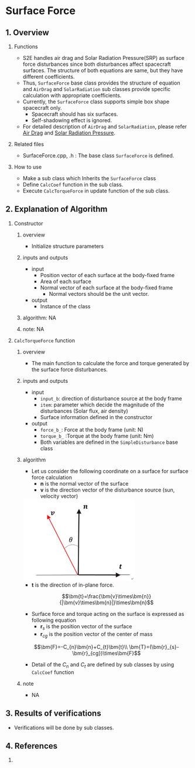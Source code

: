 # Surface Force

## 1.  Overview

1. Functions
   
   - S2E handles air drag and Solar Radiation Pressure(SRP) as surface force disturbances since both disturbances affect spacecraft surfaces. The structure of both equations are same, but they have different coefficients. 
   - Thus, `SurfaceForce` base class provides the structure of equation and `AirDrag` and `SolarRadiation` sub classes provide specific calculation with appropriate coefficients.
   - Currently, the `SurfaceForce` class supports simple box shape spacecraft only.
     - Spacecraft should has six surfaces.
     - Self-shadowing effect is ignored.
   - For detailed description of `AirDrag` and `SolarRadiation`, please refer [Air Drag](./Spec_SurfaceForce_AirDrag.md) and [Solar Radiation Pressure](./Spec_SurfaceForce_SolarRadiation.md).
2. Related files

   - SurfaceForce.cpp, .h : The base class `SurfaceForce` is defined.
3. How to use

   - Make a sub class which Inherits the `SurfaceForce` class
   - Define `CalcCoef` function in the sub class.
   - Execute `CalcTorqueForce` in update function of the sub class.

## 2. Explanation of Algorithm

1. Constructor

   1. overview
      - Initialize structure parameters
   2. inputs and outputs
      - input
        - Position vector of each surface at the body-fixed frame
        - Area of each surface
        - Normal vector of each surface at the body-fixed frame
          - Normal vectors should be the unit vector.
      - output
        - Instance of the class
   3. algorithm: NA

   4. note: NA

2. `CalcTorqueForce` function

   1. overview

      - The main function to calculate the force and torque generated by the surface force disturbances.

   2. inputs and outputs

      - input
        - `input_b`: direction of disturbance source at the body frame
        - `item`: parameter which decide the magnitude of the disturbances (Solar flux, air density)
        - Surface information defined in the constructor
      - output
        - `force_b_`: Force at the body frame (unit: N)
        - `torque_b_` :Torque at the body frame (unit: Nm)
        - Both variables are defined in the `SimpleDisturbance` base class

   3. algorithm

      - Let us consider the following coordinate on a surface for surface force calculation
        - $`\bm{n}`$ is the normal vector of the surface
        - $`\bm{v}`$ is the direction vector of the disturbance source (sun, velocity vector)

      <img src="./figs/SurfaceForce_overview.JPG" alt="SummaryCalculationTime" style="zoom: 70%;" />

      - $`\bm{t}`$ is the direction of in-plane force. 

      ```math
      \bm{t}=\frac{\bm{v}\times\bm{n}}{|\bm{v}\times\bm{n}|}\times\bm{n}
      ```

      - Surface force and torque acting on the surface is expressed as following equation
        - $`\bm{r}_{s}`$ is the position vector of the surface
        - $`\bm{r}_{cg}`$ is the position vector of the center of mass

      ```math
      \bm{F}=-C_{n}\bm{n}+C_{t}\bm{t}\\
      \bm{T}=(\bm{r}_{s}-\bm{r}_{cg})\times\bm{F}
      ```

      - Detail of the $`C_{n}`$ and $`C_{t}`$ are defined by sub classes by using `CalcCoef` function

   4. note

      - NA


## 3. Results of verifications

 - Verifications will be done by sub classes.

## 4. References

1. 
